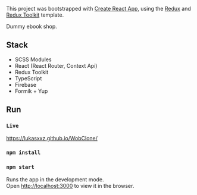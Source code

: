 This project was bootstrapped with [Create React App](https://github.com/facebook/create-react-app), using the [Redux](https://redux.js.org/) and [Redux Toolkit](https://redux-toolkit.js.org/) template.

Dummy ebook shop. 

## Stack
- SCSS Modules
- React (React Router, Context Api)
- Redux Toolkit
- TypeScript
- Firebase
- Formik + Yup

## Run
### `Live`
https://lukasxxz.github.io/WobClone/

### `npm install`

### `npm start`

Runs the app in the development mode.<br />
Open [http://localhost:3000](http://localhost:3000) to view it in the browser.

